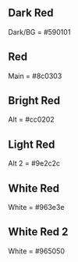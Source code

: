 ## Dark Red
Dark/BG = #590101

## Red
Main = #8c0303

## Bright Red
Alt = #cc0202

## Light Red
Alt 2 = #9e2c2c

## White Red
White = #963e3e

## White Red 2
White = #965050
